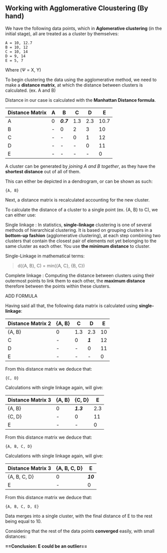 ## Working with Agglomerative Cloustering (By hand)

We have the following data points, which in **Aglomerative clustering** (in the initial stage), all are treated as a cluster by themselves:

    A = 10, 12.7
    B = 10, 12
    C = 10, 14
    D = 9, 14
    E = 5, 7
Where (Ψ = X, Y)

To begin clustering the data using the agglomerative method, we need to make a **distance matrix**, at which the distance between clusters is calculated. (ex. A and B)

Distance in our case is calculated with the **Manhattan Distance formula**.

| Distance Matrix | A | B | C | D | E |
| :---- | ----- | ----- | ----- | ----- | ----- |
| A | 0 | **_0.7_** | 1.3 | 2.3 | 10.7 |
| B | \- | 0 | 2 | 3 | 10 |
| C | \- | \- | 0 | 1  | 12 |
| D | \- | \- | \- | 0 | 11 |
| E | \- | \- | \- | \- | 0 |

A cluster can be generated by _joining A and B together_, as they have the **shortest distance** out of all of them.

This can either be depicted in a dendrogram, or can be shown as such:

    {A, B}

Next, a distance matrix is recalculated accounting for the new cluster.

To calculate the distance of a cluster to a single point (ex. {A, B} to C), we can either use:

Single linkage
: In statistics, **single-linkage** clustering is one of several methods of hierarchical clustering. It is based on grouping clusters in a **bottom-up fashion** (agglomerative clustering), at each step combining two clusters that contain the closest pair of elements not yet belonging to the same cluster as each other. You use **the minimum distance** to cluster. 

Single-Linkage in mathematical terms:
>  d({A, B}, C) = min({A, C}, {B, C})

Complete linkage
: Computing the distance between clusters using their outermost points to link them to each other, the **maximum distance** therefore between the points within these clusters.  

 ADD FORMULA

Having said all that, the following data matrix is calculated using **single-linkage**:

| Distance Matrix 2 | {A, B} | C | D | E |
| :---- | ----- | ----- | ----- | ----- | 
| {A, B} | 0 | 1.3 | 2.3 | 10 |
| C | \- | 0 | ***1***  | 12 |
| D | \- | \- | 0 | 11 |
| E | \- | \- | \- | 0 |

From this distance matrix we deduce that:

    {C, D}

Calculations with single linkage again, will give:

| Distance Matrix 3 | {A, B} | {C, D} | E |
| :---- | ----- | ----- | ----- |
| {A, B} | 0 | ***1.3*** | 2.3 
| {C, D} | \- | 0 | 11 |
| E | \- | \- | 0 |

From this distance matrix we deduce that:

    {A, B, C, D}

Calculations with single linkage again, will give:

| Distance Matrix 3 | {A, B, C, D} | E |
| :---- | ----- | ----- |
| {A, B, C, D} | 0 | ***10*** | 
| E | \- | 0 |

From this distance matrix we deduce that:

    {A, B, C, D, E}

Data merges into a single cluster, with the final distance of E to the rest being equal to 10.

Considering that the rest of the data points **converged** easily, with small distances:

**==Conclusion: E could be an outlier==**



